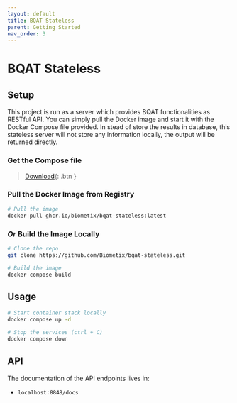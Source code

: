 ```yaml
---
layout: default
title: BQAT Stateless
parent: Getting Started
nav_order: 3
---
```


# BQAT Stateless

## Setup

This project is run as a server which provides BQAT functionalities as RESTful API. You can simply pull the Docker image and start it with the Docker Compose file provided. In stead of store the results in database, this stateless server will not store any information locally, the output will be returned directly.

### Get the Compose file

> [Download](https://raw.githubusercontent.com/Biometix/bqat-stateless/main/docker-compose.yml){: .btn }

### Pull the Docker Image from Registry

``` sh
# Pull the image
docker pull ghcr.io/biometix/bqat-stateless:latest
```

### _Or_ Build the Image Locally

``` sh
# Clone the repo
git clone https://github.com/Biometix/bqat-stateless.git

# Build the image
docker compose build
```

## Usage

``` sh
# Start container stack locally
docker compose up -d

# Stop the services (ctrl + C)
docker compose down
```

## API

The documentation of the API endpoints lives in:

* `localhost:8848/docs`

